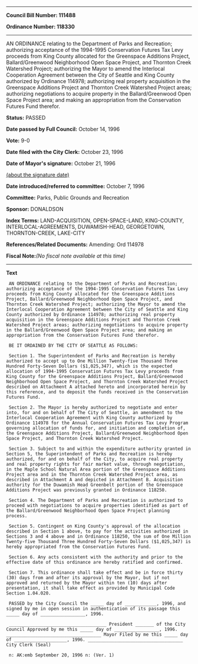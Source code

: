 

********

**Council Bill Number: 111488**
   
**Ordinance Number: 118330**
********

 AN ORDINANCE relating to the Department of Parks and Recreation; authorizing acceptance of the 1994-1995 Conservation Futures Tax Levy proceeds from King County allocated for the Greenspace Additions Project, Ballard/Greenwood Neighborhood Open Space Project, and Thornton Creek Watershed Project; authorizing the Mayor to amend the Interlocal Cooperation Agreement between the City of Seattle and King County authorized by Ordinance 114978; authorizing real property acquisition in the Greenspace Additions Project and Thornton Creek Watershed Project areas; authorizing negotiations to acquire property in the Ballard/Greenwood Open Space Project area; and making an appropriation from the Conservation Futures Fund therefor.

**Status:** PASSED
   
**Date passed by Full Council:** October 14, 1996
   
**Vote:** 9-0
   
**Date filed with the City Clerk:** October 23, 1996
   
**Date of Mayor's signature:** October 21, 1996
   
[(about the signature date)](/~public/approvaldate.htm)
   
   
   
**Date introduced/referred to committee:** October 7, 1996
   
**Committee:** Parks, Public Grounds and Recreation
   
**Sponsor:** DONALDSON
   
   
**Index Terms:** LAND-ACQUISITION, OPEN-SPACE-LAND, KING-COUNTY, INTERLOCAL-AGREEMENTS, DUWAMISH-HEAD, GEORGETOWN, THORNTON-CREEK, LAKE-CITY

**References/Related Documents:** Amending: Ord 114978

**Fiscal Note:**_(No fiscal note available at this time)_

********

**Text**
   
```
 AN ORDINANCE relating to the Department of Parks and Recreation; authorizing acceptance of the 1994-1995 Conservation Futures Tax Levy proceeds from King County allocated for the Greenspace Additions Project, Ballard/Greenwood Neighborhood Open Space Project, and Thornton Creek Watershed Project; authorizing the Mayor to amend the Interlocal Cooperation Agreement between the City of Seattle and King County authorized by Ordinance 114978; authorizing real property acquisition in the Greenspace Additions Project and Thornton Creek Watershed Project areas; authorizing negotiations to acquire property in the Ballard/Greenwood Open Space Project area; and making an appropriation from the Conservation Futures Fund therefor.

 BE IT ORDAINED BY THE CITY OF SEATTLE AS FOLLOWS:

 Section 1. The Superintendent of Parks and Recreation is hereby authorized to accept up to One Million Twenty-five Thousand Three Hundred Forty-Seven Dollars ($1,025,347), which is the expected allocation of 1994-1995 Conservation Futures Tax Levy proceeds from King County for the Greenspace Additions Project, Ballard/Greenwood Neighborhood Open Space Project, and Thornton Creek Watershed Project described on Attachment A attached hereto and incorporated herein by this reference, and to deposit the funds received in the Conservation Futures Fund.

 Section 2. The Mayor is hereby authorized to negotiate and enter into, for and on behalf of The City of Seattle, an amendment to the Interlocal Cooperation Agreement with King County authorized by Ordinance 114978 for the Annual Conservation Futures Tax Levy Program governing allocation of funds for, and initiation and completion of, the Greenspace Additions Project, Ballard/Greenwood Neighborhood Open Space Project, and Thornton Creek Watershed Project.

 Section 3. Subject to and within the expenditure authority granted in Section 5, the Superintendent of Parks and Recreation is hereby authorized, for and on behalf of the City, to acquire real property and real property rights for fair market value, through negotiation, in the Maple School Natural Area portion of the Greenspace Additions Project area and in the Thornton Creek Watershed Project area, as described in Attachment A and depicted in Attachment B. Acquisition authority for the Duwamish Head Greenbelt portion of the Greenspace Additions Project was previously granted in Ordinance 118250.

 Section 4. The Department of Parks and Recreation is authorized to proceed with negotiations to acquire properties identified as part of the Ballard/Greenwood Neighborhood Open Space Project planning process.

 Section 5. Contingent on King County's approval of the allocation described in Section 1 above, to pay for the activities authorized in Sections 3 and 4 above and in Ordinance 118250, the sum of One Million Twenty-five Thousand Three Hundred Forty-Seven Dollars ($1,025,347) is hereby appropriated from the Conservation Futures Fund.

 Section 6. Any acts consistent with the authority and prior to the effective date of this ordinance are hereby ratified and confirmed.

 Section 7. This ordinance shall take effect and be in force thirty (30) days from and after its approval by the Mayor, but if not approved and returned by the Mayor within ten (10) days after presentation, it shall take effect as provided by Municipal Code Section 1.04.020.

 PASSED by the City Council the _____ day of ____________, 1996, and signed by me in open session in authentication of its passage this _____ day of _________________, 1996.

 _____________________________________ President _______ of the City Council Approved by me this _____ day of _________________, 1996. ____________________________________ Mayor Filed by me this _____ day of ____________________, 1996. ____________________________________ City Clerk (Seal)

 n: AK:emb September 20, 1996 n: (Ver. 1)

```
